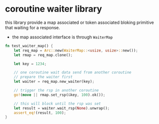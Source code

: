 # coroutine waiter library

this library provide a map associated or token associated bloking
primitive that waiting for a response.

* the map associated interface is through `WaiterMap`
```rust
fn test_waiter_map() {
    let req_map = Arc::new(WaiterMap::<usize, usize>::new());
    let rmap = req_map.clone();

    let key = 1234;

    // one coroutine wait data send from another coroutine
    // prepare the waiter first
    let waiter = req_map.new_waiter(key);

    // trigger the rsp in another coroutine
    go!(move || rmap.set_rsp(&key, 100).ok());

    // this will block until the rsp was set
    let result = waiter.wait_rsp(None).unwrap();
    assert_eq!(result, 100);
}
```
